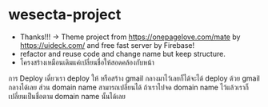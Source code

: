 # wesecta-project
- Thanks!!! -> Theme project from https://onepagelove.com/mate by https://uideck.com/ and free fast server by Firebase!
- refactor and reuse code and change name but keep structure.
- โครงสร้างเหมือนเดิมแค่เปลี่ยนชื่อให้สอดคล้องกับหน้า

การ Deploy เดี๋ยวเรา deploy ให้ หรือสร้าง gmail กลางมาไว้เลยก็ได้จะได้ deploy ด้วย gmail กลางได้เลย
ส่วน domain name สามารถเปลี่ยนได้ ถ้าเราไปจด domain name ไว้แล้วเราก็เปลี่ยนเป็นชื่อตาม domain name นั้นได้เลย

